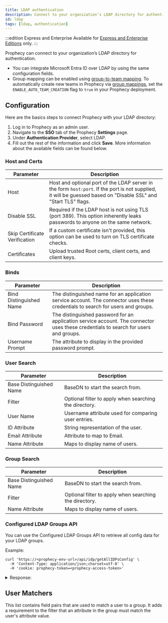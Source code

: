 ```yaml
---
title: LDAP authentication
description: Connect to your organization’s LDAP directory for authentication
id: ldap
tags: [ldap, authentication]
---
```


:::edition Express and Enterprise
Available for [Express and Enterprise Editions](/getting-started/editions/) only.
:::

Prophecy can connect to your organization’s LDAP directory for authentication.

- You can integrate Microsoft Entra ID over LDAP by using the same configuration fields.
- Group mapping can be enabled using [group-to-team mapping](docs/administration/authentication/group-team-mapping.md). To automatically create new teams in Prophecy via [group mappings](docs/administration/authentication/group-team-mapping.md), set the `ENABLE_AUTO_TEAM_CREATION` flag to `true` in your Prophecy deployment.

## Configuration

Here are the basics steps to connect Prophecy with your LDAP directory:

1. Log in to Prophecy as an admin user.
2. Navigate to the **SSO** tab of the Prophecy **Settings** page.
3. Under **Authentication Provider**, select LDAP.
4. Fill out the rest of the information and click **Save**. More information about the available fields can be found below.

### Host and Certs

| Parameter                     | Description                                                                                                                                                      |
| ----------------------------- | ---------------------------------------------------------------------------------------------------------------------------------------------------------------- |
| Host                          | Host and optional port of the LDAP server in the form `host:port`. If the port is not supplied, it will be guessed based on "Disable SSL" and "Start TLS" flags. |
| Disable SSL                   | Required if the LDAP host is not using TLS (port 389). This option inherently leaks passwords to anyone on the same network.                                     |
| Skip Certificate Verification | If a custom certificate isn't provided, this option can be used to turn on TLS certificate checks.                                                               |
| Certificates                  | Upload trusted Root certs, client certs, and client keys.                                                                                                        |

### Binds

| Parameter               | Description                                                                                                                         |
| ----------------------- | ----------------------------------------------------------------------------------------------------------------------------------- |
| Bind Distinguished Name | The distinguished name for an application service account. The connector uses these credentials to search for users and groups.     |
| Bind Password           | The distinguished password for an application service account. The connector uses these credentials to search for users and groups. |
| Username Prompt         | The attribute to display in the provided password prompt.                                                                           |

### User Search

| Parameter               | Description                                            |
| ----------------------- | ------------------------------------------------------ |
| Base Distinguished Name | BaseDN to start the search from.                       |
| Filter                  | Optional filter to apply when searching the directory. |
| User Name               | Username attribute used for comparing user entries.    |
| ID Attribute            | String representation of the user.                     |
| Email Attribute         | Attribute to map to Email.                             |
| Name Attribute          | Maps to display name of users.                         |

### Group Search

| Parameter               | Description                                            |
| ----------------------- | ------------------------------------------------------ |
| Base Distinguished Name | BaseDN to start the search from.                       |
| Filter                  | Optional filter to apply when searching the directory. |
| Name Attribute          | Maps to display name of users.                         |

### Configured LDAP Groups API

You can use the Configured LDAP Groups API to retrieve all config data for your LDAP groups.

Example:

```
curl 'https://<prophecy-env-url>/api/idp/getAllIDPsConfig' \
  -H 'Content-Type: application/json;charset=utf-8' \
  -H 'cookie: prophecy-token=<prophecy-access-token>'
```

<details>
  <summary>Response:</summary>

```
{
 "data": {
  "config": [
   {
    "id": "cp_ldap",
    "type": "ldap",
    "name": "",
    "idp": "others",
    "resourceVersion": "",
    "idpConfig": {
     "host": "host-name-here:host-port",
     "insecureNoSSL": true,
     "insecureSkipVerify": true,
     "startTLS": false,
     "rootCA": "",
     "clientCert": "",
     "clientKey": "",
     "rootCAData": "",
     "clientCertData": "",
     "clientKeyData": "",
     "bindDN": "*****",
     "bindPW": "*****",
     "usernamePrompt": "cn",
     "userSearch": {
      "baseDN": "dc=example,dc=org",
      "filter": "(objectClass=person)",
      "username": "cn",
      "scope": "",
      "idAttr": "DN",
      "emailAttr": "mail",
      "nameAttr": "cn",
      "preferredUsernameAttr": "",
      "emailSuffix": ""
     },
     "groupSearch": {
      "baseDN": "ou=users,dc=example,dc=org|ou=newusers,dc=example,dc=org",
      "filter": "(objectClass=groupOfNames)",
      "scope": "",
      "userAttr": "",
      "groupAttr": "",
      "userMatchers": null,
      "nameAttr": "cn"
     }
    }
   },
   {
    "id": "cp_saml",
    "type": "saml",
    "name": "",
    "idp": "okta",
    "resourceVersion": "",
    "idpConfig": {
     "caData": "-----BEGIN CERTIFICATE-----\nCERT-HERE\r\n-----END CERTIFICATE-----\n",
     "emailAttr": "email",
     "entityIssuer": "issuer",
     "groupsDelim": ", ",
     "nameIDPolicyFormat": "persistent",
     "redirectURI": "https://env-domain/api/oauth/samlCallback",
     "ssoIssuer": "http://www.okta.com/TOKEN",
     "ssoURL": "https://SSO-URL",
     "usernameAttr": "name"
    }
   }
  ]
 },
 "success": true
}
```

  </details>

## User Matchers

This list contains field pairs that are used to match a user to a group. It adds a requirement to the filter that an attribute in the group must match the user's attribute value.
